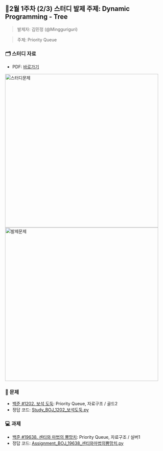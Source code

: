 ## 🚀2월 1주차 (2/3) 스터디 발제 주제: Dynamic Programming - Tree
> 발제자: 김민정 (@Mingguriguri)

> 주제: Priority Queue
### 🗂️ 스터디 자료
- PDF: [바로가기
](./Study_BOJ_1202.pdf)

<img width="500" alt="스터디문제" src="https://github.com/user-attachments/assets/96863997-1cfd-454b-b1b0-634606cc4108" /> <img width="500" alt="발제문제" src="https://github.com/user-attachments/assets/10717940-e761-4a5c-8cf0-e75935d84633" />

### 📖 문제
- [백준 #1202. 보석 도둑](https://www.acmicpc.net/problem/1202): Priority Queue, 자료구조 / 골드2
- 정답 코드: [Study_BOJ_1202_보석도둑.py](./Study_BOJ_1202_보석도둑.py)

### 💻 과제
- [백준 #19638. 센티와 마법의 뿅망치](https://www.acmicpc.net/problem/19638):  Priority Queue, 자료구조 / 실버1
- 정답 코드: [Assignment_BOJ_19638_센티와마법의뿅망치.py](./Assignment_BOJ_19638_센티와마법의뿅망치.py)
